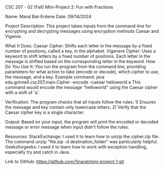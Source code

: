 CSC 207 - 02 (Fall)
Mini-Project 2: Fun with Fractions

Name: Maral Bat-Erdene
Date: 09/14/2024

Project Description:
This project takes inputs from the command-line for encrypting and decrypting messages using encryption methods Caesar and Vigenre.

What It Does:
 Caesar Cipher: Shifts each letter in the message by a fixed number of positions, called a key, in the alphabet.
 Vigenere Cipher: Uses a keyword to shift letters by a fixed number of positions. Each letter in the message is shifted based on the corresponding letter in the keyword.
How Do You Use It:
 You run the program from the command line, providing parameters for what action to take (encode or decode), which cipher to use, the message, and a key.
    Example command: java edu.grinnell.csc207.main.Cipher -encode -caesar helloworld a
    This command would encode the message "helloworld" using the Caesar cipher with a shift of 'a'.

 Verification: The program checks that all inputs follow the rules: 1) Ensures the message and key contain only lowercase letters. 2) Verify that the Caesar cipher key is a single character.

 Output: Based on your input, the program will print the encoded or decoded message or error message when input didn't follow the rules.

Resources:
StackExchange: I used it to learn how to unzip the cipher.zip file. The command unzip "file.zip -d destination_folder" was particularly helpful.
Geeksforgeeks: I used it to learn how to work with exception handling, especially try and catch in  Java. 

Link to GitHub: https://github.com/1maral/mini-project-1.git

